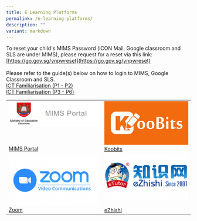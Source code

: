 ```yaml
---
title: E Learning Platforms
permalink: /e-learning-platforms/
description: ""
variant: markdown
---
```

To reset your child's MIMS Password (iCON Mail, Google classroom and SLS are under MIMS), please request for a reset via this link: [https://go.gov.sg/ynpwreset](https://go.gov.sg/ynpwreset)<br><br>
Please refer to the guide(s) below on how to login to MIMS, Google Classroom and SLS.<br>
[ICT Familiarisation (P1 - P2)](/files/ICT_Familiarisation__P1___P2_.pdf)<br>
[ICT Familiarisation (P3 - P6)](/files/ICT_Familiarisation__P3_to_P6___1_.pdf)



| | |
| --- | --- |
| [![](/images/Screenshot_2024_01_24_141759.png)<br><br><br><br>MIMS Portal](https://idp.mims.moe.gov.sg/nidp/saml2/sso) | [![](/images/koobits.png)<br> Koobits](https://www.koobits.com/) 
| [![](/images/Zoom-300x169.png)<br>Zoom](https://zoom.us/) | [![](/images/ezhishi-300x169.png)<br><br>eZhishi](https://www.ezhishi.net/Contents/) |